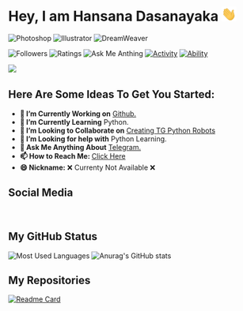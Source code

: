 # Hey, I am Hansana Dasanayaka <img src="https://raw.githubusercontent.com/ABSphreak/ABSphreak/master/gifs/Hi.gif" width="30px">
![Photoshop](https://aleen42.github.io/badges/src/photoshop.svg)    ![Illustrator](https://aleen42.github.io/badges/src/illustrator.svg)    ![DreamWeaver](https://aleen42.github.io/badges/src/dreamweaver.svg)

![Followers](https://img.shields.io/github/followers/HansanaDasanayaka.svg?style=flat&label=Follow&maxAge=2592000)  ![Ratings](https://img.shields.io/amo/rating/dustman?label=Rating&logo=Hansana)  ![Ask Me Anthing](https://img.shields.io/badge/Ask%20me-anything-1abc9c.svg)  [![Activity](https://img.shields.io/badge/Activity-Good-green.svg)](https://github.com/) [![Ability](https://img.shields.io/badge/Ability-Better-red.svg)](https://shields.io/)


<a href="https://github.com/HansanaDasanayaka"><img align='centre' src='https://telegra.ph/file/0d6a775bc0a7226634524.jpg' width='500"'> </a>
## Here Are Some Ideas To Get You Started:

- <b>🔭 I’m Currently Working on</b> <a href="https://github.com">Github.</a>
- <b>🌱 I’m Currently Learning</b> Python.
- <b>👯 I’m Looking to Collaborate on</b> <a href="https://t.me/Hansana_Prabath"> Creating TG Python Robots</a>
- <b>🤔 I’m Looking for help with</b> Python Learning.
- <b>💬 Ask Me Anything About</b> <a href="https://t.me/Hansana_Prabath">Telegram.</a> 
- <b>📫 How to Reach Me: <a href="https://t.me/Hansana_Prabath"></b>Click Here</b></a>
- <b>😄 Nickname:</b> ❌ Currenty Not Available ❌

<!-- Your badges You can use the website to generate badges: https://shields.io/-->
<!-- [![Generic badge](https://img.shields.io/badge/<SUBJECT>-<STATUS>-<COLOR>.svg)](https://shields.io/) -->
## Social Media
![]()

## My GitHub Status
![Most Used Languages](https://github-readme-stats.vercel.app/api/top-langs/?username=HansanaDasanayaka&theme=tokyonight)
![Anurag's GitHub stats](https://github-readme-stats.vercel.app/api?username=HansanaDasanayaka&show_icons=true&theme=tokyonight)

## My Repositories
[![Readme Card](https://github-readme-stats.vercel.app/api/pin/?username=anuraghazra&repo=github-readme-stats)](https://github.com/anuraghazra/github-readme-stats)
